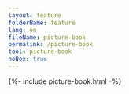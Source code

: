 ```yaml
---
layout: feature
folderName: feature
lang: en
fileName: picture-book
permalink: /picture-book
tool: picture-book
noBox: true
---
```


{%- include picture-book.html -%}
